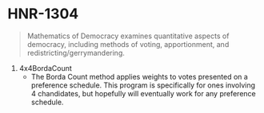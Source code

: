 # HNR-1304
>Mathematics of Democracy examines quantitative aspects of democracy, including methods of voting, apportionment, and redistricting/gerrymandering.
1. 4x4BordaCount
	* The Borda Count method applies weights to votes presented on a preference schedule. This program is specifically for ones involving 4 chandidates, but hopefully will eventually work for any preference schedule.  